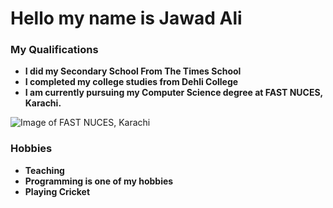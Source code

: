# Hello my name is Jawad Ali
### My Qualifications
+ **I did my Secondary School From The Times School**
+ **I completed my college studies from Dehli College**
+ **I am currently pursuing my Computer Science degree at FAST NUCES, Karachi.**
  
![Image of *FAST NUCES, Karachi*](https://alluniversities.pk/wp-content/uploads/2023/08/Fast-University-Karachi-NUCES.jpg)

### Hobbies
+ **Teaching**
+ **Programming is one of my hobbies**
+ **Playing Cricket**

